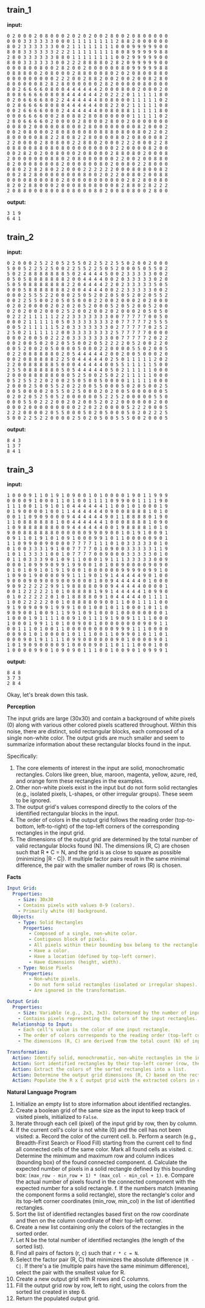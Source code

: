 
## train_1

**input:**
```
0 2 0 0 0 2 0 8 0 0 0 2 0 2 0 2 0 0 2 8 0 0 2 0 8 0 0 0 0 0
0 0 0 3 3 3 3 3 3 0 0 0 1 1 1 1 1 1 1 1 2 8 8 2 0 0 0 0 0 0
8 0 2 3 3 3 3 3 3 0 0 2 1 1 1 1 1 1 1 1 0 0 0 9 9 9 9 9 0 0
8 0 8 3 3 3 3 3 3 2 2 2 1 1 1 1 1 1 1 1 8 0 8 9 9 9 9 9 8 8
2 8 0 3 3 3 3 3 3 8 8 0 1 1 1 1 1 1 1 1 0 0 2 9 9 9 9 9 0 0
8 0 0 3 3 3 3 3 3 0 0 2 2 2 8 8 8 8 0 2 8 2 0 9 9 9 9 9 0 0
0 0 0 8 0 0 8 0 0 2 8 2 0 0 2 0 0 0 0 0 0 8 0 9 9 9 9 9 8 8
0 8 8 8 0 0 2 0 8 0 0 0 2 8 8 0 0 0 8 0 2 0 2 0 8 0 0 8 8 0
0 0 0 0 0 0 0 0 0 2 2 2 0 0 2 8 8 2 0 0 2 0 0 2 0 0 8 2 8 0
8 0 0 0 0 0 8 2 8 2 8 0 0 0 0 0 0 2 8 2 0 0 0 0 0 8 0 0 0 0
0 0 2 6 6 6 6 0 8 0 0 4 4 4 4 4 4 2 0 0 0 8 0 0 2 0 0 0 2 0
8 0 8 6 6 6 6 0 8 0 8 4 4 4 4 4 4 2 0 2 2 2 0 1 1 1 1 1 8 0
0 2 0 6 6 6 6 8 0 2 2 4 4 4 4 4 4 8 0 8 0 0 0 1 1 1 1 1 0 2
0 2 8 6 6 6 6 8 0 8 0 4 4 4 4 4 4 0 8 2 2 0 2 1 1 1 1 1 0 8
0 0 2 6 6 6 6 0 0 0 2 4 4 4 4 4 4 0 0 8 0 8 8 1 1 1 1 1 8 0
0 0 0 6 6 6 6 0 0 2 8 0 8 8 2 8 0 8 0 0 0 0 0 1 1 1 1 1 0 2
2 8 0 6 6 6 6 0 2 0 0 0 0 2 8 0 0 0 2 8 0 0 2 0 0 0 0 0 0 0
0 0 8 0 2 0 0 0 0 0 8 0 0 0 2 8 0 0 0 0 0 0 0 0 8 2 0 0 0 2
0 0 2 0 8 0 0 0 2 8 0 8 0 0 0 8 0 8 8 8 0 8 0 0 8 0 2 2 0 2
8 0 0 0 0 0 8 8 2 2 8 0 8 2 2 8 0 0 0 0 8 0 2 0 8 0 0 0 8 2
2 2 0 0 0 0 2 8 0 8 0 0 2 2 8 0 0 2 0 0 0 2 2 2 0 0 0 2 2 8
0 8 8 0 0 8 8 0 8 0 8 0 0 0 0 0 0 0 0 0 2 2 0 0 0 0 8 2 0 0
0 0 2 8 2 0 2 0 0 8 0 0 0 2 0 8 0 0 0 2 8 8 0 8 0 2 0 0 0 8
2 0 0 0 0 0 0 0 8 8 0 2 0 8 0 0 0 0 0 0 2 2 0 0 2 0 0 8 8 0
8 2 0 0 0 8 0 8 0 8 2 0 0 0 8 0 0 8 0 2 0 0 8 0 2 2 8 0 0 0
0 8 0 2 2 8 2 8 0 2 2 0 0 0 2 2 2 2 2 2 0 0 0 8 0 8 0 0 8 2
0 0 2 8 2 8 0 0 0 0 0 0 0 0 8 0 0 2 0 2 2 0 0 8 0 2 0 0 8 8
0 0 0 0 8 0 0 0 8 0 2 8 0 0 0 0 0 0 0 0 0 0 2 8 2 8 0 0 8 0
8 2 0 2 8 8 0 0 0 2 0 0 0 8 8 0 8 0 0 0 8 2 8 8 0 2 8 2 2 2
2 0 8 8 0 0 0 8 0 0 8 0 8 0 0 0 8 0 2 0 0 8 0 8 0 0 2 8 0 0
```


**output:**
```
3 1 9
6 4 1
```


## train_2

**input:**
```
0 2 0 0 0 2 5 2 2 0 5 2 5 5 0 2 2 5 2 2 5 5 0 2 0 0 2 0 0 0
5 0 0 5 2 2 5 2 5 0 0 2 2 5 5 2 2 5 0 5 2 0 0 0 5 0 5 5 0 2
5 0 2 2 8 8 8 8 8 8 8 5 0 2 4 4 4 4 5 0 0 2 3 3 3 3 3 0 0 2
0 5 0 5 8 8 8 8 8 8 8 2 0 0 4 4 4 4 0 0 2 0 3 3 3 3 3 0 2 0
5 0 5 0 8 8 8 8 8 8 8 2 2 0 4 4 4 4 2 2 0 2 3 3 3 3 3 5 0 5
0 0 0 5 8 8 8 8 8 8 8 2 0 0 4 4 4 4 0 0 2 2 3 3 3 3 3 0 0 2
0 0 0 2 5 5 5 2 2 0 0 0 2 5 0 5 2 0 2 0 5 0 5 2 0 2 0 5 5 2
0 0 2 2 5 5 0 0 2 0 5 0 5 0 0 0 2 2 0 0 2 0 0 0 2 0 2 0 0 0
0 2 0 2 0 0 0 0 2 0 2 0 2 0 5 2 0 0 0 5 2 0 5 2 0 0 5 2 0 0
0 2 0 2 0 0 2 0 0 0 2 5 2 0 0 2 0 0 2 0 2 0 0 0 2 0 5 0 5 0
0 2 2 2 1 1 1 1 1 2 2 2 3 3 3 3 3 3 3 0 0 7 7 7 7 7 0 0 5 0
0 0 0 2 1 1 1 1 1 0 5 0 3 3 3 3 3 3 3 2 0 7 7 7 7 7 2 5 5 5
0 0 5 2 1 1 1 1 1 5 2 0 3 3 3 3 3 3 3 0 2 7 7 7 7 7 0 2 5 2
2 5 0 2 1 1 1 1 1 2 0 0 3 3 3 3 3 3 3 2 5 7 7 7 7 7 0 0 0 0
0 0 0 2 0 0 5 0 2 2 2 0 3 3 3 3 3 3 3 0 0 7 7 7 7 7 2 0 2 2
0 0 2 0 0 5 0 2 0 2 0 5 5 0 0 2 0 5 2 2 2 2 0 5 2 0 0 2 2 0
0 0 5 2 0 0 2 0 5 0 0 0 0 5 0 0 0 2 2 0 0 0 0 5 5 0 2 0 0 5
0 2 2 0 8 8 8 8 8 0 2 0 5 4 4 4 4 4 2 0 0 2 0 0 5 0 0 0 2 0
0 0 2 0 8 8 8 8 8 2 2 5 0 4 4 4 4 4 0 2 5 0 1 1 1 1 1 2 0 2
2 2 0 0 8 8 8 8 8 5 0 0 0 4 4 4 4 4 0 0 5 5 1 1 1 1 1 5 0 0
2 5 5 0 8 8 8 8 8 0 5 0 5 4 4 4 4 4 0 5 0 2 1 1 1 1 1 0 0 0
2 0 0 0 8 8 8 8 8 0 0 0 5 2 5 0 0 2 5 0 2 2 1 1 1 1 1 0 0 0
0 5 2 5 5 2 2 0 2 0 0 2 5 0 5 0 0 5 0 0 0 0 1 1 1 1 1 0 0 0
2 0 0 0 2 5 0 0 5 5 2 0 2 2 0 0 5 5 0 0 0 5 0 2 0 5 0 0 2 5
0 0 5 0 0 0 0 2 0 5 5 0 2 5 0 0 0 2 0 2 0 0 5 0 0 0 0 0 0 5
0 2 0 2 0 5 2 5 0 5 2 0 0 0 0 0 0 5 2 2 5 2 0 0 0 0 0 5 5 0
0 0 0 5 5 0 2 2 2 0 0 2 0 2 0 0 5 2 0 2 2 0 0 0 0 0 0 2 0 0
0 0 0 2 0 0 0 0 0 0 0 0 0 2 2 0 2 2 0 0 0 0 5 2 2 2 0 0 0 5
2 2 2 0 0 0 0 2 0 5 5 0 0 0 5 0 2 0 5 0 0 0 5 0 2 0 2 2 2 5
5 0 0 2 2 5 2 2 0 0 0 0 2 5 0 2 0 5 0 0 5 5 5 0 0 2 0 0 0 5
```


**output:**
```
8 4 3
1 3 7
8 4 1
```


## train_3

**input:**
```
1 0 0 0 9 1 1 0 1 9 1 0 9 0 0 1 0 1 0 0 0 0 1 9 0 1 1 9 9 9
0 0 0 0 9 1 0 0 0 1 1 0 1 0 0 1 1 1 1 0 9 9 0 0 1 1 1 1 9 0
1 1 1 0 0 1 1 9 1 0 1 0 4 4 4 4 4 4 1 1 0 0 1 0 1 0 0 0 1 9
0 1 9 0 0 0 0 1 0 0 1 1 4 4 4 4 4 4 0 9 0 0 8 8 8 8 1 0 1 0
0 0 1 1 0 9 0 9 0 0 0 9 4 4 4 4 4 4 9 0 1 1 8 8 8 8 0 1 9 0
1 1 0 8 8 8 8 8 8 1 0 0 4 4 4 4 4 4 1 0 0 0 8 8 8 8 1 0 9 0
1 0 9 8 8 8 8 8 8 0 0 9 4 4 4 4 4 4 0 0 1 9 8 8 8 8 1 0 1 0
9 0 0 8 8 8 8 8 8 0 0 0 0 0 0 9 9 0 9 0 0 1 0 1 9 1 0 0 9 1
0 9 1 1 0 1 9 1 0 1 0 9 1 0 0 0 9 9 1 0 1 1 0 0 0 0 0 9 0 1
1 1 0 9 9 0 0 9 0 0 0 0 7 7 7 7 1 1 1 0 1 0 3 3 3 3 3 0 1 0
0 1 0 0 3 3 3 1 9 1 0 0 7 7 7 7 0 1 0 9 0 0 3 3 3 3 3 1 1 9
1 0 1 1 3 3 3 1 0 0 1 0 7 7 7 7 0 0 9 0 0 0 3 3 3 3 3 0 1 0
0 1 1 0 3 3 3 9 0 1 0 9 1 1 0 0 0 1 9 1 1 1 3 3 3 3 3 0 0 9
0 0 0 1 0 9 9 9 0 9 9 1 9 9 0 0 1 0 1 0 0 9 0 0 0 0 9 0 9 0
0 1 0 1 0 9 1 0 1 9 1 9 0 0 1 0 0 0 0 0 0 9 9 9 9 0 9 9 1 0
1 0 9 0 1 9 0 0 0 0 9 9 1 1 1 9 0 1 9 1 4 4 4 4 4 9 0 1 0 0
9 0 0 0 9 0 9 0 0 9 0 0 9 0 0 0 1 0 0 9 4 4 4 4 4 0 1 0 0 0
9 0 9 2 2 2 2 2 9 9 1 9 8 8 8 8 0 9 0 9 4 4 4 4 4 0 0 0 0 1
0 0 1 2 2 2 2 2 1 0 1 0 8 8 8 8 1 9 9 1 4 4 4 4 4 1 0 9 9 0
0 1 0 2 2 2 2 2 0 1 0 1 8 8 8 8 0 9 1 0 4 4 4 4 4 0 1 1 1 1
1 0 0 2 2 2 2 2 0 0 1 0 8 8 8 8 0 9 0 0 1 1 0 0 1 1 1 1 0 0
9 1 9 0 9 0 9 9 1 9 9 9 1 0 0 1 0 0 1 0 1 1 0 0 0 1 0 1 1 0
9 0 9 0 0 1 0 0 9 1 1 9 9 1 0 9 1 0 0 0 1 0 0 0 0 0 0 0 0 1
1 0 0 0 1 9 1 1 1 1 0 0 9 1 0 1 1 1 9 1 9 0 9 1 1 1 1 0 0 0
1 0 0 0 1 9 9 1 1 0 1 0 0 9 0 0 1 0 0 0 0 0 0 0 0 9 0 9 1 1
0 0 1 1 1 0 1 0 0 1 1 0 0 0 0 0 0 0 0 0 9 9 9 1 1 1 0 0 0 0
0 0 9 0 1 0 1 0 0 0 0 1 0 1 1 1 0 0 1 1 0 9 9 0 1 0 1 1 0 1
0 0 0 9 0 1 9 1 1 1 1 0 9 9 0 0 0 0 0 0 9 0 1 0 0 0 0 9 0 1
1 0 1 9 0 9 0 0 0 0 9 1 0 0 0 0 9 0 1 1 0 1 1 1 0 0 0 1 0 0
1 0 0 0 0 9 9 0 1 0 9 0 9 0 1 1 1 0 0 1 0 0 9 0 1 0 9 9 9 1
```


**output:**
```
8 4 8
3 7 3
2 8 4
```

Okay, let's break down this task.

**Perception**

The input grids are large (30x30) and contain a background of white pixels (0) along with various other colored pixels scattered throughout. Within this noise, there are distinct, solid rectangular blocks, each composed of a single non-white color. The output grids are much smaller and seem to summarize information about these rectangular blocks found in the input.

Specifically:
1.  The core elements of interest in the input are solid, monochromatic rectangles. Colors like green, blue, maroon, magenta, yellow, azure, red, and orange form these rectangles in the examples.
2.  Other non-white pixels exist in the input but do not form solid rectangles (e.g., isolated pixels, L-shapes, or other irregular groups). These seem to be ignored.
3.  The output grid's values correspond directly to the colors of the identified rectangular blocks in the input.
4.  The order of colors in the output grid follows the reading order (top-to-bottom, left-to-right) of the top-left corners of the corresponding rectangles in the input grid.
5.  The dimensions of the output grid are determined by the total number of valid rectangular blocks found (N). The dimensions (R, C) are chosen such that R * C = N, and the grid is as close to square as possible (minimizing |R - C|). If multiple factor pairs result in the same minimal difference, the pair with the smaller number of rows (R) is chosen.

**Facts**


```yaml
Input Grid:
  Properties:
    - Size: 30x30
    - Contains pixels with values 0-9 (colors).
    - Primarily white (0) background.
  Objects:
    - Type: Solid Rectangles
      Properties:
        - Composed of a single, non-white color.
        - Contiguous block of pixels.
        - All pixels within their bounding box belong to the rectangle.
        - Have a color.
        - Have a location (defined by top-left corner).
        - Have dimensions (height, width).
    - Type: Noise Pixels
      Properties:
        - Non-white pixels.
        - Do not form solid rectangles (isolated or irregular shapes).
        - Are ignored in the transformation.

Output Grid:
  Properties:
    - Size: Variable (e.g., 2x3, 3x3). Determined by the number of input rectangles.
    - Contains pixels representing the colors of the input rectangles.
  Relationship to Input:
    - Each cell's value is the color of one input rectangle.
    - The order of colors corresponds to the reading order (top-left corner) of the input rectangles.
    - The dimensions (R, C) are derived from the total count (N) of input rectangles, minimizing |R - C| and then R.

Transformation:
  Action: Identify solid, monochromatic, non-white rectangles in the input.
  Action: Sort identified rectangles by their top-left corner (row, then column).
  Action: Extract the colors of the sorted rectangles into a list.
  Action: Determine the output grid dimensions (R, C) based on the rectangle count N.
  Action: Populate the R x C output grid with the extracted colors in order.
```


**Natural Language Program**

1.  Initialize an empty list to store information about identified rectangles.
2.  Create a boolean grid of the same size as the input to keep track of visited pixels, initialized to `False`.
3.  Iterate through each cell (pixel) of the input grid by row, then by column.
4.  If the current cell's color is not white (0) and the cell has not been visited:
    a.  Record the color of the current cell.
    b.  Perform a search (e.g., Breadth-First Search or Flood Fill) starting from the current cell to find all connected cells of the same color. Mark all found cells as visited.
    c.  Determine the minimum and maximum row and column indices (bounding box) of the found connected component.
    d.  Calculate the expected number of pixels in a solid rectangle defined by this bounding box: `(max_row - min_row + 1) * (max_col - min_col + 1)`.
    e.  Compare the actual number of pixels found in the connected component with the expected number for a solid rectangle.
    f.  If the numbers match (meaning the component forms a solid rectangle), store the rectangle's color and its top-left corner coordinates (min_row, min_col) in the list of identified rectangles.
5.  Sort the list of identified rectangles based first on the row coordinate and then on the column coordinate of their top-left corner.
6.  Create a new list containing only the colors of the rectangles in the sorted order.
7.  Let N be the total number of identified rectangles (the length of the sorted list).
8.  Find all pairs of factors (r, c) such that `r * c = N`.
9.  Select the factor pair (R, C) that minimizes the absolute difference `|R - C|`. If there's a tie (multiple pairs have the same minimum difference), select the pair with the smallest value for R.
10. Create a new output grid with R rows and C columns.
11. Fill the output grid row by row, left to right, using the colors from the sorted list created in step 6.
12. Return the populated output grid.
